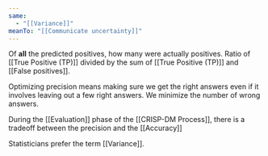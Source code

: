 ```yaml
---
same:
  - "[[Variance]]"
meanTo: "[[Communicate uncertainty]]"
---
```

Of **all** the predicted positives, how many were actually positives. Ratio of [[True Positive (TP)]] divided by the sum of [[True Positive (TP)]] and [[False positives]]. 

Optimizing precision means making sure we get the right answers even if it involves leaving out a few right answers. We minimize the number of wrong answers. 

During the [[Evaluation]] phase of the [[CRISP-DM Process]], there is a tradeoff between the precision and the [[Accuracy]]

Statisticians prefer the term [[Variance]]. 